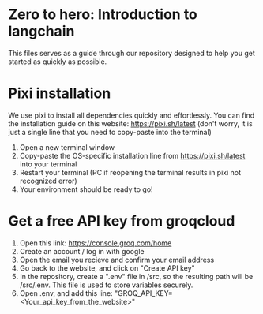 #  Zero to hero: Introduction to langchain
This files serves as a guide through our repository designed to help you get started as quickly as possible.

#  Pixi installation
We use pixi to install all dependencies quickly and effortlessly. You can find the installation guide on this website: https://pixi.sh/latest (don't worry, it is just a single line that you need to copy-paste into the terminal)

1. Open a new terminal window
2. Copy-paste the OS-specific installation line from  https://pixi.sh/latest into your terminal
3. Restart your terminal (PC if reopening the terminal results in pixi not recognized error)
4. Your environment should be ready to go!

#  Get a free API key from groqcloud
1. Open this link: https://console.groq.com/home 
2. Create an account / log in with google
3. Open the email you recieve and confirm your email address  
4. Go back to the website, and click on "Create API key"
5. In the repository, create a ".env" file in /src, so the resulting path will be /src/.env. This file is used to store variables securely. 
6. Open .env, and add this line: "GROQ_API_KEY=\<Your_api_key_from_the_website\>"

